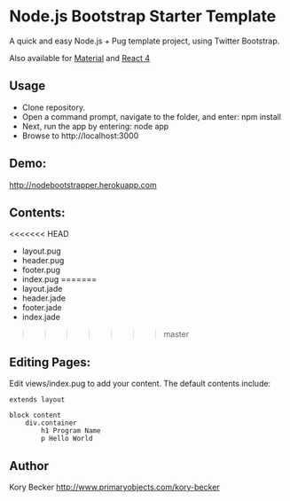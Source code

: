 Node.js Bootstrap Starter Template
===

A quick and easy Node.js + Pug template project, using Twitter Bootstrap.

Also available for [Material](https://github.com/primaryobjects/Node.js-Material-Starter-Template) and [React 4](https://github.com/primaryobjects/Node.js-React-Starter-Template)

## Usage
- Clone repository.
- Open a command prompt, navigate to the folder, and enter: npm install
- Next, run the app by entering: node app
- Browse to http://localhost:3000

## Demo:
http://nodebootstrapper.herokuapp.com

## Contents:

<<<<<<< HEAD
- layout.pug
- header.pug
- footer.pug
- index.pug
=======
- layout.jade
- header.jade
- footer.jade
- index.jade
>>>>>>> master

## Editing Pages:

Edit views/index.pug to add your content. The default contents include:

```
extends layout

block content
	div.container
		h1 Program Name
		p Hello World
```

## Author
Kory Becker http://www.primaryobjects.com/kory-becker
